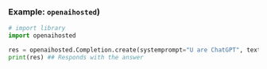 ### Example: `openaihosted`) <a name="example-openaihosted"></a>


```python
# import library
import openaihosted

res = openaihosted.Completion.create(systemprompt="U are ChatGPT", text="What is 4+4", assistantprompt="U are a helpful assistant.")['response']
print(res) ## Responds with the answer
```
